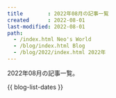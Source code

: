 ```yaml
---
title        : 2022年08月の記事一覧
created      : 2022-08-01
last-modified: 2022-08-01
path:
  - /index.html Neo's World
  - /blog/index.html Blog
  - /blog/2022/index.html 2022年
---
```


2022年08月の記事一覧。

{{ blog-list-dates }}
